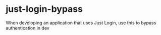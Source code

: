 # just-login-bypass
When developing an application that uses Just Login, use this to bypass authentication in dev
